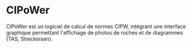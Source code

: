 # CIPoWer                         
                         
<picture>
  <source srcset="Data/CIPoWer_logo.png">
</picture>
CIPoWer est un logiciel de calcul de normes CIPW, intégrant une interface graphique permettant l'affichage de photos de roches et de diagrammes (TAS, Streckeisen).

